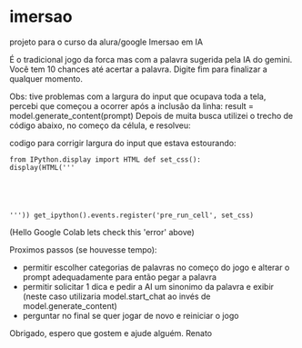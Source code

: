 # imersao

projeto para o curso da alura/google Imersao em IA

É o tradicional jogo da forca mas com a palavra sugerida pela IA do gemini.
Você tem 10 chances até acertar a palavra.
Digite fim para finalizar a qualquer momento.

Obs: tive problemas com a largura do input que ocupava toda a tela, percebi que começou a ocorrer após a inclusão da linha:
result = model.generate_content(prompt)
Depois de muita busca utilizei o trecho de código abaixo, no começo da célula, e resolveu:

codigo para corrigir largura do input que estava estourando:

<code>from IPython.display import HTML
def set_css():
  display(HTML('''
  <style>
    input { width: 100px!important; }
  </style>
  '''))
get_ipython().events.register('pre_run_cell', set_css)
</code>

(Hello Google Colab lets check this 'error' above)

Proximos passos (se houvesse tempo):
- permitir escolher categorias de palavras no começo do jogo e alterar o prompt adequadamente para então pegar a palavra
- permitir solicitar 1 dica e pedir a AI um sinonimo da palavra e exibir (neste caso utilizaria model.start_chat ao invés de model.generate_content)
- perguntar no final se quer jogar de novo e reiniciar o jogo

Obrigado, espero que gostem e ajude alguém.
Renato

